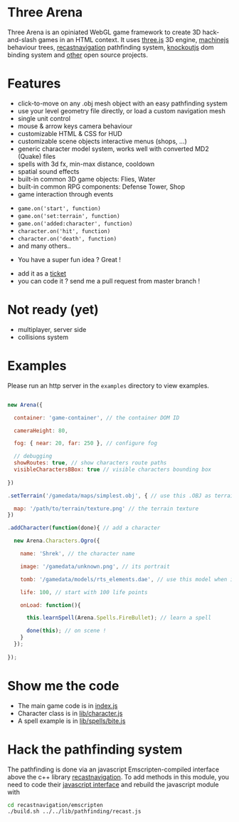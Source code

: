 Three Arena
===

Three Arena is an opiniated WebGL game framework to create 3D hack-and-slash games in an HTML context. It uses [three.js](http://threejs.org) 3D engine, [machinejs](http://machinejs.maryrosecook.com) behaviour trees, [recastnavigation](https://github.com/memononen/recastnavigation) pathfinding system, [knockoutjs](http://knockoutjs.com) dom binding system and [other](three-arena/blob/master/bower.json) open source projects.


Features
===

* click-to-move on any .obj mesh object with an easy pathfinding system
* use your level geometry file directly, or load a custom navigation mesh
* single unit control
* mouse & arrow keys camera behaviour
* customizable HTML & CSS for HUD
* customizable scene objects interactive menus (shops, ...) 
* generic character model system, works well with converted MD2 (Quake) files
* spells with 3d fx, min-max distance, cooldown
* spatial sound effects
* built-in common 3D game objects: Flies, Water
* built-in common RPG components: Defense Tower, Shop
* game interaction through events
 - `game.on('start', function)`
 - `game.on('set:terrain', function)`
 - `game.on('added:character', function)`
 - `character.on('hit', function)`
 - `character.on('death', function)`
 - and many others..
* You have a super fun idea ? Great !
 - add it as a [ticket](issues)
 - you can code it ? send me a pull request from master branch !


Not ready (yet)
===
 * multiplayer, server side
 * collisions system


Examples
===

Please run an http server in the ```examples``` directory to view examples.

```js

new Arena({

  container: 'game-container', // the container DOM ID

  cameraHeight: 80,

  fog: { near: 20, far: 250 }, // configure fog

  // debugging
  showRoutes: true, // show characters route paths
  visibleCharactersBBox: true // visible characters bounding box
  
})

.setTerrain('/gamedata/maps/simplest.obj', { // use this .OBJ as terrain

  map: '/path/to/terrain/texture.png' // the terrain texture
})

.addCharacter(function(done){ // add a character

  new Arena.Characters.Ogro({

    name: 'Shrek', // the character name

    image: '/gamedata/unknown.png', // its portrait

    tomb: '/gamedata/models/rts_elements.dae', // use this model when it dies

    life: 100, // start with 100 life points

    onLoad: function(){

      this.learnSpell(Arena.Spells.FireBullet); // learn a spell

      done(this); // on scene !
    }
  });
  
});
```


Show me the code
===

* The main game code is in [index.js](index.js)
* Character class is in [lib/character.js](lib/character.js)
* A spell example is in [lib/spells/bite.js](lib/spells/bite.js)


Hack the pathfinding system
===

The pathfinding is done via an javascript Emscripten-compiled interface above the c++ library [recastnavigation](https://github.com/memononen/recastnavigation).
To add methods in this module, you need to code their [javascript interface](recastnavigation/emscripten/js_interface/main.cpp) and rebuild the javascript module with

```sh
cd recastnavigation/emscripten
./build.sh ../../lib/pathfinding/recast.js
```



